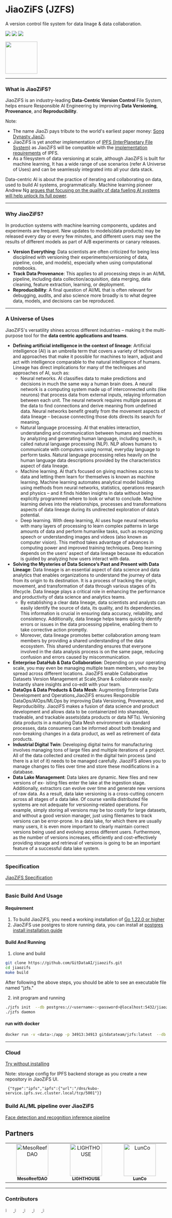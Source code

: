 
# JiaoZiFS (JZFS)
A version control file system for data linage & data collaboration.

<p align="left">
  <a href="https://codecov.io/gh/jiaozifs/jiaozifs"><img src="https://codecov.io/gh/gitdataai/jiaozifs/branch/main/graph/badge.svg" /></a>
  <a href="https://goreportcard.com/report/github.com/jiaozifs/jiaozifs"><img src="https://goreportcard.com/badge/github.com/gitdataai/jiaozifs" /></a>  
  <a href=""><img src="https://img.shields.io/badge/golang-%3E%3D1.22.0-blue.svg" /></a>
  <br/>
</p>

<a href="https://github.com/GitDataAI/jiaozifs"><img src="https://github.com/GitDataAI/jiaozifs/blob/main/docs/logo/jiaozifs.png?raw=true" width="100" /></a>

----
### What is JiaoZiFS?
JiaoZiFS is an industry-leading **Data-Centric Version Control** File System, helps ensure Responsible AI Engineering by improving **Data Versioning**, **Provenance**, and **Reproducibility**.

Note:
* The name JiaoZi pays tribute to the world's earliest paper money: [Song Dynasty JiaoZi](https://en.wikipedia.org/wiki/Jiaozi_(currency)).
* JiaoZiFS is yet another implementation of [IPFS (InterPlanetary File System)](https://ipfs.tech/) as JiaoZiFS will be compatible with the [implementation requirements](https://specs.ipfs.tech/architecture/principles/#ipfs-implementation-requirements) of IPFS.
* As a filesystem of data versioning at scale, although JiaoZiFS is built for machine learning, It has a wide range of use scenarios (refer A Universe of Uses) and can be seamlessly integrated into all your data stack.

Data-centric AI is about the practice of iterating and collaborating on data, used to build AI systems, programmatically. Machine learning pioneer Andrew Ng [argues that focusing on the quality of data fueling AI systems will help unlock its full power](https://youtu.be/TU6u_T-s68Y).

----
### Why JiaoZiFS?
In production systems with machine learning components, updates and experiments are frequent. New updates to models(data products) may be released every day or every few minutes, and different users may see the results of different models as part of A/B experiments or canary releases.

* **Version Everything**: Data scientists are often criticized for being less disciplined with versioning their experiments(versioning of data, pipeline, code, and models), especially when using computational notebooks.
* **Track Data Provenance**: This applies to all processing steps in an AI/ML pipeline, including data collection/acquisition, data merging, data cleaning, feature extraction, learning, or deployment.
* **Reproducibility**: A final question of AI/ML that is often relevant for debugging, audits, and also science more broadly is to what degree data, models, and decisions can be reproduced.

----
### A Universe of Uses
JiaoZiFS's versatility shines across different industries – making it the multi-purpose tool for the **data centric applications and teams**.


* **Defining artificial intelligence in the context of lineage**: Artificial intelligence (AI) is an umbrella term that covers a variety of techniques and approaches that make it possible for machines to learn, adjust and act with intelligence comparable to the natural intelligence of humans. Lineage has direct implications for many of the techniques and approaches of AI, such as:
  * Neural networks. AI classifies data to make predictions and decisions in much the same way a human brain does. A neural network is a computing system made up of interconnected units (like neurons) that process data from external inputs, relaying information between each unit. The neural network requires multiple passes at the data to find connections and derive meaning from undefined data. Neural networks benefit greatly from the movement aspects of data lineage – because connecting those dots directs its search for meaning.
  * Natural language processing. AI that enables interaction, understanding and communication between humans and machines by analyzing and generating human language, including speech, is called natural language processing (NLP). NLP allows humans to communicate with computers using normal, everyday language to perform tasks. Natural language processing relies heavily on the human language data descriptions provided by the characteristics aspect of data lineage.
  * Machine learning. AI that’s focused on giving machines access to data and letting them learn for themselves is known as machine learning. Machine learning automates analytical model building using methods from neural networks, statistics, operations research and physics – and it finds hidden insights in data without being explicitly programmed where to look or what to conclude. Machine learning delves into the relationships, processes and transformations aspects of data lineage during its undirected exploration of data’s potential.
  * Deep learning. With deep learning, AI uses huge neural networks with many layers of processing to learn complex patterns in large amounts of data and perform humanlike tasks, such as recognizing speech or understanding images and videos (also known as computer vision). This method takes advantage of advances in computing power and improved training techniques. Deep learning depends on the users’ aspect of data lineage because its education is guided by analyzing how users interact with data.
* **Solving the Mysteries of Data Science’s Past and Present with Data Lineage**: Data lineage is an essential aspect of data science and data analytics that enables organizations to understand the journey of data from its origin to its destination. It is a process of tracking the origin, movement, and transformation of data through various stages of its lifecycle. Data lineage plays a critical role in enhancing the performance and productivity of data science and analytics teams.
  * By establishing a clear data lineage, data scientists and analysts can easily identify the source of data, its quality, and its dependencies. This information is crucial in ensuring data accuracy, reliability, and consistency. Additionally, data lineage helps teams quickly identify errors or issues in the data processing pipeline, enabling them to take corrective action promptly.
  * Moreover, data lineage promotes better collaboration among team members by providing a shared understanding of the data ecosystem. This shared understanding ensures that everyone involved in the data analysis process is on the same page, reducing confusion and errors caused by miscommunication.
* **Enterprise DataHub & Data Collaboration**: Depending on your operating scale, you may even be managing multiple team members, who may be spread across different locations. JiaoZiFS enable Collaborative Datasets Version Management at Scale,Share & collaborate easily: Instantly share insights and co-edit with your team.
* **DataOps & Data Products & Data Mesh**: Augmenting Enterprise Data Development and Operations,JiaoZiFS ensures Responsible DataOps/AIOps/MLOps by improving Data Versioning, Provenance, and Reproducibility. JiaoziFS makes a fusion of data science and product development and allows data to be containerized into shareable, tradeable, and trackable assets(data products or data NFTs). Versioning data products in a maturing Data Mesh environment via standard processes, data consumers can be informed about both breaking and non-breaking changes in a data product, as well as retirement of data products.
* **Industrial Digital Twin**: Developing digital twins for manufacturing involves managing tons of large files and multiple iterations of a project. All of the data collected and created in the digital twin process (and there is a lot of it) needs to be managed carefully. JiaoziFS allows you to manage changes to files over time and store these modifications in a database.
* **Data Lake Management**: Data lakes are dynamic.   New files and new versions of ex- isting files enter the lake at the ingestion stage.   Additionally, extractors can evolve over time and generate new versions of raw data.   As a result, data lake versioning is a cross-cutting concern across all stages of a data lake.   Of course vanilla distributed file systems are not adequate for versioning-related operations.   For example, simply storing all versions may be too costly for large datasets, and without a good version manager, just using filenames to track versions can be error-prone.   In a data lake, for which there are usually many users, it is even more important to clearly maintain correct versions being used and evolving across different users.   Furthermore, as the number of versions increases, efficiently and cost-effectively providing storage and retrieval of versions is going to be an important feature of a successful data lake system.


----
### Specification

[JiaoZiFS Specification](https://github.com/GitDataAI/Specification/blob/main/JiaoziFS)

----
### Basic Build And Usage

#### Requirement

1. To build JiaoZiFS, you need a working installation of   [Go 1.22.0 or higher](https://golang.org/dl/)
2. JiaoZiFS use postgres to store running data, you can install at  [postgres install installation guide](https://www.postgresql.org/docs/current/installation.html)

#### Build And Running

1. clone and build
```bash
git clone https://github.com/GitDataAI/jiaozifs.git
cd jiaozifs
make build
```

After following the above steps, you should be able to see an executable file named "jzfs."

2. init program and running
```bash
./jzfs init  --db postgres://<username>:<password>@localhost:5432/jiaozifs?sslmode=disable
./jzfs daemon
```

#### run with docker

```bash
docker run -v <data>:/app -p 34913:34913 gitdatateam/jzfs:latest  --db "postgres://<user>:<password>@192.168.1.16:5432/jiaozifs?sslmode=disable" --bs_path /app/data --listen http://0.0.0.0:34913 --config /app/config.toml
```

----
### Cloud

[Try without installing](https://cloud.jiaozifs.com)

Note: storage config for IPFS backend storage as you create a new repository in JiaoZiFS UI.

```
 {"type":"ipfs","ipfs":{"url":"/dns/kubo-service.ipfs.svc.cluster.local/tcp/5001"}}
```

### Build AL/ML pipeline over JiaoZiFS

[Face detection and recognition inference pipeline](https://colab.research.google.com/drive/1wsv-KMxTdsCLZ64eLq4W1MTfspid-vv6?usp=sharing)

## Partners
<table>
  <tbody>
    <tr>
      <td align="center" valign="top" width="20%"><a href="https://x.com/MesoReefDAO" target="_blank"><img src="../jiaozifs/logos/MesoReefDAO.png" width="100px;" alt="MesoReefDAO"/><br /><sub><b>MesoReefDAO</b></sub></a><br /></td>
      <td align="center" valign="top" width="20%"><a href="https://files.lighthouse.storage/" target="_blank"><img src="../logos/LIGHTHOUSE.png" width="100px;" alt="LIGHTHOUSE"/><br /><sub><b>LIGHTHOUSE</b></sub></a></td>
      <td align="center" valign="top" width="20%"><a href="https://www.lunco.space/" target="_blank"><img src="../logos/LunCo.jpg" width="100px;" alt="LunCo"/><br /><sub><b>LunCo</b></sub></a></td>
    </tr>
    
  </tbody>
</table>

----
### Contributors

<a href="https://github.com/hunjixin" target="_blank"><img src="https://avatars.githubusercontent.com/u/41407352?v=4" width="5%" height="5%"/> </a>
<a href="https://github.com/Brownjy" target="_blank"><img src="https://avatars.githubusercontent.com/u/54040689?v=4" width="5%" height="5%"/> </a>
<a href="https://github.com/TsumikiQAQ" target="_blank"><img src="https://avatars.githubusercontent.com/u/116857998?v=4" width="5%" height="5%"/> </a>
<a href="https://github.com/taoshengshi" target="_blank"><img src="https://avatars.githubusercontent.com/u/33315004?v=4" width="5%" height="5%"/> </a>
<a href="https://github.com/gitdata001" target="_blank"><img src="https://avatars.githubusercontent.com/u/157772574?v=4" width="5%" height="5%"/> </a>

----
### License

Dual-licensed under [MIT](https://github.com/GitDataAI/jiaozifs/blob/main/LICENSE-MIT) + [Apache 2.0](https://github.com/GitDataAI/jiaozifs/blob/main/LICENSE-APACHE)



